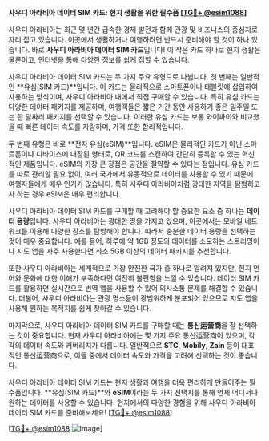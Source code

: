 **사우디 아라비아 데이터 SIM 카드: 현지 생활을 위한 필수품 [[TG💪+ @esim1088](https://t.me/s/esim1088)]**

사우디 아라비아는 최근 몇 년간 급속한 경제 발전과 함께 관광 및 비즈니스의 중심지로 자리 잡고 있습니다. 이곳에서 생활하거나 여행하려면 반드시 준비해야 할 것이 하나 있습니다. 바로 **사우디 아라비아 데이터 SIM 카드**입니다! 이 작은 카드 하나로 현지 생활은 물론이고, 인터넷을 통해 다양한 정보를 쉽게 접할 수 있습니다.

사우디 아라비아 데이터 SIM 카드는 두 가지 주요 유형으로 나뉩니다. 첫 번째는 일반적인 **유심(SIM 카드)**입니다. 이 카드는 물리적으로 스마트폰이나 태블릿에 삽입하여 사용하는 방식이며, 사우디 아라비아 내에서 직접 구매할 수 있습니다. 특히 유심 카드는 다양한 데이터 패키지를 제공하며, 여행객들은 짧은 기간 동안 사용하기 좋은 일주일 또는 한 달짜리 패키지를 선택할 수 있습니다. 이러한 유심 카드는 보통 와이파이와 비교했을 때 빠른 데이터 속도를 자랑하며, 가격 또한 합리적입니다.

두 번째 유형은 바로 **전자 유심(eSIM)**입니다. eSIM은 물리적인 카드가 아닌 스마트폰이나 디바이스에 내장된 형태로, QR 코드를 스캔하여 간단히 등록할 수 있는 혁신적인 제품입니다. eSIM의 가장 큰 장점은 공간을 절약할 수 있다는 점입니다. 유심 카드를 따로 관리할 필요 없이, 여러 국가에서 유동적으로 데이터를 사용할 수 있기 때문에 여행자들에게 매우 인기가 많습니다. 특히 사우디 아라비아처럼 광대한 지역을 탐험하고자 하는 경우 eSIM은 매우 편리합니다.

사우디 아라비아 데이터 SIM 카드를 구매할 때 고려해야 할 중요한 요소 중 하나는 **데이터 용량**입니다. 사우디 아라비아는 광대한 땅을 가지고 있으며, 이곳에서는 모바일 네트워크를 이용해 다양한 장소를 탐방해야 합니다. 따라서 충분한 데이터 용량을 선택하는 것이 매우 중요합니다. 예를 들어, 하루에 약 1GB 정도의 데이터를 소모하는 스트리밍이나 지도 앱을 자주 사용한다면 최소 5GB 이상의 데이터 패키지를 추천합니다.

또한 사우디 아라비아는 세계적으로 가장 안전한 국가 중 하나로 알려져 있지만, 현지 언어와 문화에 대한 이해가 부족하다면 여전히 불편함을 느낄 수 있습니다. 데이터 SIM 카드를 활용하면 실시간으로 번역 앱을 사용할 수 있어 의사소통 문제를 해결할 수 있습니다. 더불어, 사우디 아라비아는 관광 명소들이 광범위하게 분포되어 있으므로 지도 앱을 사용해 원하는 목적지를 쉽게 찾아갈 수 있습니다.

마지막으로, 사우디 아라비아 데이터 SIM 카드를 구매할 때는 **통신运营商**을 잘 선택하는 것이 중요합니다. 현재 사우디 아라비아에는 몇 가지 주요 통신运营商이 있으며, 각각의 데이터 속도와 커버리지가 다릅니다. 일반적으로 **STC**, **Mobily**, **Zain** 등이 대표적인 통신运营商으로, 이들 중에서 데이터 속도와 가격을 고려해 선택하는 것이 좋습니다.

사우디 아라비아 데이터 SIM 카드는 현지 생활과 여행을 더욱 편리하게 만들어주는 필수품입니다. **유심(SIM 카드)**와 **eSIM**이라는 두 가지 선택지를 통해 언제 어디서나 원하는 데이터를 사용할 수 있습니다. 현지에서의 다양한 경험을 위해 사우디 아라비아 데이터 SIM 카드를 준비해보세요! [[TG💪+ @esim1088](https://t.me/s/esim1088)]

[[TG💪+ @esim1088](https://t.me/s/esim1088) ![Image](https://i.postimg.cc/Y0z9fWf4/image.png)]